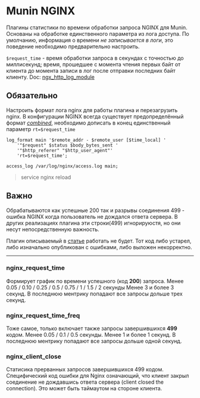 # Munin NGINX 

Плагины статистики по времени обработки запроса NGINX для Munin. Основаны на обработке единственного параметра из лога доступа. По умолчанию, информация о времени _не записывается в логи_, это поведение необходимо предварительно настроить. 

`$request_time` - время обработки запроса в секундах с точностью до миллисекунд; время, прошедшее с момента чтения первых байт от клиента до момента записи в лог после отправки последних байт клиенту.  Doc: [ngx_http_log_module](http://nginx.org/ru/docs/http/ngx_http_log_module.html)

## Обязательно

Настроить формат лога nginx для работы плагина и перезагрузить nginx. В конфигурации NGINX всегда существует предопределённый формат _[combined](http://nginx.org/ru/docs/http/ngx_http_log_module.html#log_format)_, необходимо дописать в конец единственный параметр `rt=$request_time`
```
log_format main '$remote_addr - $remote_user [$time_local] '
    '"$request" $status $body_bytes_sent '
    '"$http_referer" "$http_user_agent"'
    'rt=$request_time';

access_log /var/log/nginx/access.log main;
```
> service nginx reload

## Важно

Обрабатываются как успешные 200 так и разрывы соединения 499 - ошибка NGINX когда пользователь не дождался ответа сервера. В других реализациях плагина эти строки(499) игнорируюстя, но они несут непосредственную важность.

Плагин описываемый в [статье](https://letsclearitup.com.ua/debian/pishem-svoy-plagin-dlya-munin-nginx-request-time.html) работать не будет. Тот код либо устарел, либо изначально опубликован с ошибками, либо выложен некорректно.

---

### nginx_request_time

Формирует график по времени успешного (код **200**) запроса. Менее 0.05 / 0.10 / 0.25 / 0.5 / 0.75 / 1 / 1.5 / 2 секунды
Менее 3 и более 3 секунд. В последнюю ментрику попадают все запросы дольше трех секунд.

### nginx_request_time_freq

Тоже самое, только включает также запросы завершившихся **499** кодом. Менее 0.05 / 0.1 / 0.5 секунды.
Менее 1 и более 1 секунд. В последнюю ментрику попадают все запросы дольше одной секунд.

### nginx_client_close

Статисика прерванных запросов завершившихся 499 кодом. Специфический код ошибки для Nginx означающий, что клиент закрыл соединение не дождавшись ответа сервера (client closed the connection). Это может быть таймаутом на стороне клиента. 
